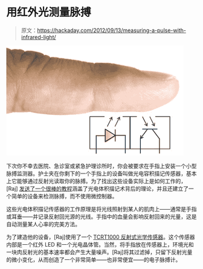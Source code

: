 # 用红外光测量脉搏

> 原文：<https://hackaday.com/2012/09/13/measuring-a-pulse-with-infrared-light/>

![](img/0bdcba60902bee813d5f574867429e7c.png "finglonger")

下次你不幸去医院、急诊室或紧急护理诊所时，你会被要求在手指上安装一个小型脉搏监测器。护士夹在你剩下的一个手指上的设备叫做光电容积描记传感器，基本上它能够通过反射光读取你的脉搏。为了找出这些设备实际上是如何工作的，[Raj] [发送了一个很棒的教程](http://embedded-lab.com/blog/?p=5508)涵盖了光电体积描记术背后的理论，并且还建立了一个简单的设备来检测脉搏，而不使用微控制器。

这些光电体积描记传感器的工作原理是将光线照射到某人的肌肉上——通常是手指或耳垂——并记录反射回光源的光线。手指中的血量会影响反射回来的光量，这是自动测量某人心率的完美方法。

为了建造他的设备，[Raj]使用了一个 [TCRT1000 反射式光学传感器](http://www.vishay.com/optical-sensors/list/product-83752/)。这个传感器内部是一个红外 LED 和一个光电晶体管。当然，将手指放在传感器上，环境光和一块肉反射光的基本速率都会产生大量噪声。[Raj]将其过滤掉，只留下反射光量的微小变化，从而创造了一个非常简单——也非常便宜——的电子脉搏计。